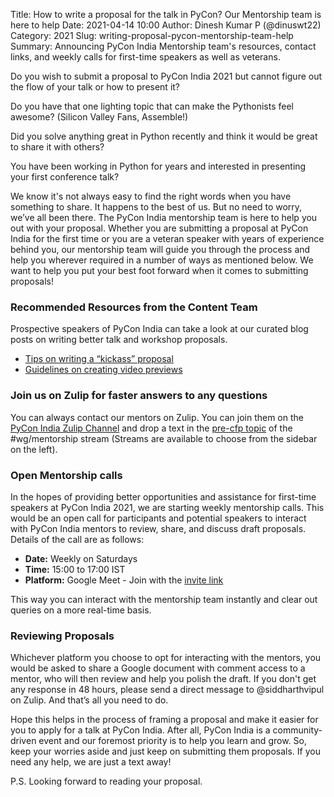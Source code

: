 Title: How to write a proposal for the talk in PyCon? Our Mentorship team is here to help
Date: 2021-04-14 10:00
Author: Dinesh Kumar P (@dinuswt22)
Category: 2021
Slug: writing-proposal-pycon-mentorship-team-help
Summary: Announcing PyCon India Mentorship team's resources, contact links, and weekly calls for first-time speakers as well as veterans.

Do you wish to submit a proposal to PyCon India 2021 but cannot figure out the flow of your talk or how to present it?

Do you have that one lighting topic that can make the Pythonists feel awesome? (Silicon Valley Fans, Assemble!)

Did you solve anything great in Python recently and think it would be great to share it with others?

You have been working in Python for years and interested in presenting your first conference talk?

We know it's not always easy to find the right words when you have something to share. It happens to the best of us. But no need to worry, we’ve all been there. The PyCon India mentorship team is here to help you out with your proposal. Whether you are submitting a proposal at PyCon India for the first time or you are a veteran speaker with years of experience behind you, our mentorship team will guide you through the process and help you wherever required in a number of ways as mentioned below. We want to help you put your best foot forward when it comes to submitting proposals!

### **Recommended Resources from the Content Team**

Prospective speakers of PyCon India can take a look at our curated blog posts on writing better talk and workshop proposals.

* [Tips on writing a “kickass” proposal](https://in.pycon.org/blog/2020/2020-workshop-cfp-announcement.html)
* [Guidelines on creating video previews](https://in.pycon.org/blog/2020/2020-call-for-proposals-announcement.html)

### **Join us on Zulip for faster answers to any questions**

You can always contact our mentors on Zulip. You can join them on the [PyCon India Zulip Channel](https://pyconindia.zulipchat.com/#) and drop a text in the [pre-cfp topic](https://pyconindia.zulipchat.com/#narrow/stream/245487-wg.2Fmentorship/topic/pre-cfp) of the #wg/mentorship stream (Streams are available to choose from the sidebar on the left).

### **Open Mentorship calls**

In the hopes of providing better opportunities and assistance for first-time speakers at PyCon India 2021, we are starting weekly mentorship calls. This would be an open call for participants and potential speakers to interact with PyCon India mentors to review, share, and discuss draft proposals. Details of the call are as follows:

* **Date:** Weekly on Saturdays
* **Time:** 15:00 to 17:00 IST
* **Platform:** Google Meet - Join with the [invite link](https://meet.jit.si/PyConIndia21Mentorship)

This way you can interact with the mentorship team instantly and clear out queries on a more real-time basis.

### **Reviewing Proposals**

Whichever platform you choose to opt for interacting with the mentors, you would be asked to share a Google document with comment access to a mentor, who will then review and help you polish the draft. If you don't get any response in 48 hours, please send a direct message to @siddharthvipul on Zulip. And that’s all you need to do.

Hope this helps in the process of framing a proposal and make it easier for you to apply for a talk at PyCon India. After all, PyCon India is a community-driven event and our foremost priority is to help you learn and grow. So, keep your worries aside and just keep on submitting them proposals. If you need any help, we are just a text away!

P.S. Looking forward to reading your proposal.

